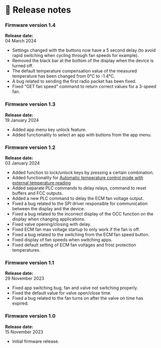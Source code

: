 # 🥳 Release notes

### Firmware version 1.4

**Release date:** \
04 March 2024

* Settings changed with the buttons now have a 5 second delay (to avoid rapid switching when cycling through fan speeds for example).
* Removed the black bar at the bottom of the display when the device is turned off.
* Тhe default temperature compensation value of the measured temperature has been changed from 0°C to -1.4°C.
* А bug related to sending the first radio packet has been fixed.
* Fixed "GET fan speed" command to return correct values for a 3-speed fan.

### Firmware version 1.3

**Release date:** \
19 January 2024

* Added app menu key unlock feature.
* Added functionality to select an app with buttons from the app menu.

### Firmware version 1.2

**Release date:** \
03 January 2024

* Added function to lock/unlock keys by pressing a certain combination.
* Added functionality for [Automatic temperature control mode with external temperature reading](external-temperature-measurement.md)
* Added separate PLC commands to delay relays, command to reset buffers and FCC outputs.
* Added a new PLC command to delay the ECM fan voltage output.
* Fixed a bug related to the SPI driver responsible for communication between the display and the device.
* Fixed a bug related to the incorrect display of the OCC function on the display when changing applications.
* Fixed valve opening/closing with delay.
* Fixed ECM fan max voltage startup to only work if the fan is off.
* Fixed a bug related to  the switching from the ECM fan speed button.
* Fixed display of fan speeds when switching apps.
* Fixed default setting of ECM fan voltages and frost protection temperatures.

### Firmware version 1.1

**Release date:** \
29 November 2023

* Fixed app switching bug, fan and valve not switching properly.
* Fixed the default value for valve open/close time.
* Fixed a bug related to the fan turns on after the valve on time has expired.

### Firmware version 1.0

**Release date:** \
15 November 2023

* Initial firmware release.
